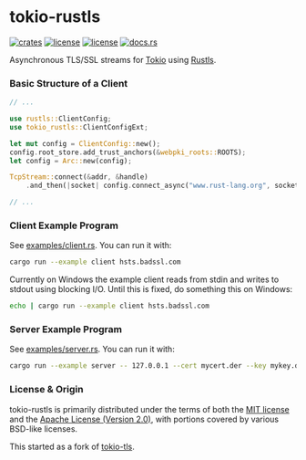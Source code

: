 # tokio-rustls
[![crates](https://img.shields.io/crates/v/tokio-rustls.svg)](https://crates.io/crates/tokio-rustls) [![license](https://img.shields.io/badge/License-MIT-blue.svg)](https://github.com/quininer/tokio-rustls/blob/master/LICENSE-MIT) [![license](https://img.shields.io/badge/License-Apache%202.0-blue.svg)](https://github.com/quininer/tokio-rustls/blob/master/LICENSE-APACHE) [![docs.rs](https://docs.rs/tokio-rustls/badge.svg)](https://docs.rs/tokio-rustls/)

Asynchronous TLS/SSL streams for [Tokio](https://tokio.rs/) using
[Rustls](https://github.com/ctz/rustls).

### Basic Structure of a Client

```rust
// ...

use rustls::ClientConfig;
use tokio_rustls::ClientConfigExt;

let mut config = ClientConfig::new();
config.root_store.add_trust_anchors(&webpki_roots::ROOTS);
let config = Arc::new(config);

TcpStream::connect(&addr, &handle)
	.and_then(|socket| config.connect_async("www.rust-lang.org", socket))

// ...
```

### Client Example Program

See [examples/client.rs](examples/client.rs). You can run it with:

```sh
cargo run --example client hsts.badssl.com
```

Currently on Windows the example client reads from stdin and writes to stdout using
blocking I/O. Until this is fixed, do something this on Windows:

```sh
echo | cargo run --example client hsts.badssl.com
```

### Server Example Program

See [examples/server.rs](examples/server.rs). You can run it with:

```sh
cargo run --example server -- 127.0.0.1 --cert mycert.der --key mykey.der
```

### License & Origin

tokio-rustls is primarily distributed under the terms of both the [MIT license](LICENSE-MIT) and
the [Apache License (Version 2.0)](LICENSE-APACHE), with portions covered by various BSD-like
licenses.

This started as a fork of [tokio-tls](https://github.com/tokio-rs/tokio-tls).

